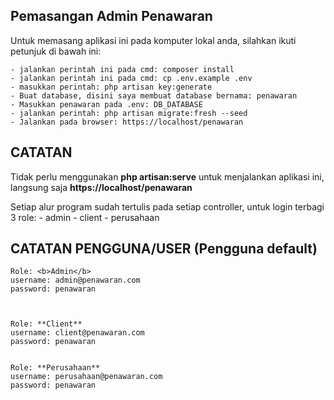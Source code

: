 ## Pemasangan Admin Penawaran

Untuk memasang aplikasi ini pada komputer lokal anda, silahkan ikuti petunjuk di bawah ini:

	- jalankan perintah ini pada cmd: composer install
	- jalankan perintah ini pada cmd: cp .env.example .env 
	- masukkan perintah: php artisan key:generate
	- Buat database, disini saya membuat database bernama: penawaran
	- Masukkan penawaran pada .env: DB_DATABASE
	- jalankan perintah: php artisan migrate:fresh --seed
	- Jalankan pada browser: https://localhost/penawaran


## CATATAN

Tidak perlu menggunakan **php artisan:serve** untuk menjalankan aplikasi ini, langsung saja **https://localhost/penawaran**

Setiap alur program sudah tertulis pada setiap controller, untuk login terbagi 3 role:
	- admin
	- client 
	- perusahaan

## CATATAN PENGGUNA/USER (Pengguna default)
	
	Role: <b>Admin</b>
	username: admin@penawaran.com
	password: penawaran



	Role: **Client**
	username: client@penawaran.com
	password: penawaran


	Role: **Perusahaan**
	username: perusahaan@penawaran.com
	password: penawaran